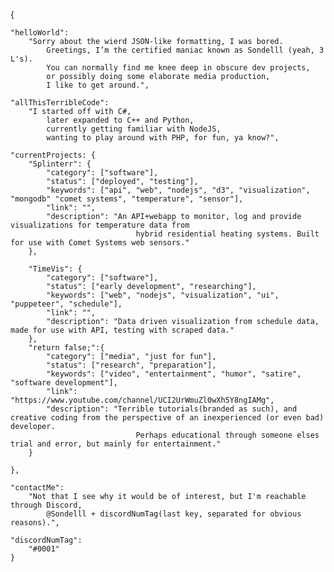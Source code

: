 {

    "helloWorld":
        "Sorry about the wierd JSON-like formatting, I was bored.
            Greetings, I’m the certified maniac known as Sondelll (yeah, 3 L's).
            You can normally find me knee deep in obscure dev projects,
            or possibly doing some elaborate media production,
            I like to get around.",
        
    "allThisTerribleCode":
        "I started off with C#,
            later expanded to C++ and Python,
            currently getting familiar with NodeJS,
            wanting to play around with PHP, for fun, ya know?",

    "currentProjects: {
        "Splinterr": {
            "category": ["software"],
            "status": ["deployed", "testing"],
            "keywords": ["api", "web", "nodejs", "d3", "visualization", "mongodb" "comet systems", "temperature", "sensor"],
            "link": "",
            "description": "An API+webapp to monitor, log and provide visualizations for temperature data from
                                hybrid residential heating systems. Built for use with Comet Systems web sensors."            
        },
        
        "TimeVis": {
            "category": ["software"],
            "status": ["early development", "researching"],
            "keywords": ["web", "nodejs", "visualization", "ui", "puppeteer", "schedule"],
            "link": "",
            "description": "Data driven visualization from schedule data, made for use with API, testing with scraped data."
        },
        "return false;":{
            "category": ["media", "just for fun"],
            "status": ["research", "preparation"],
            "keywords": ["video", "entertainment", "humor", "satire", "software development"],
            "link": "https://www.youtube.com/channel/UCI2UrWmuZl0wXh5Y8ngIAMg",
            "description": "Terrible tutorials(branded as such), and creative coding from the perspective of an inexperienced (or even bad) developer.
                                Perhaps educational through someone elses trial and error, but mainly for entertainment."
        }
        
    },

    "contactMe":
        "Not that I see why it would be of interest, but I'm reachable through Discord,
            @Sondelll + discordNumTag(last key, separated for obvious reasons).",

    "discordNumTag":
        "#0001"
    }
